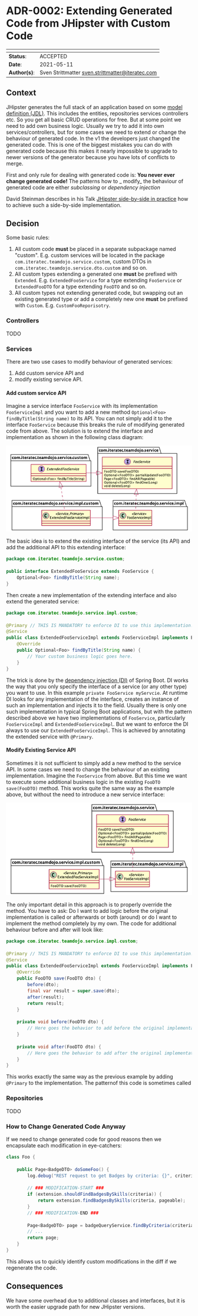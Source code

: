 # ADR-0002: Extending Generated Code from JHipster with Custom Code

| <!-- -->       | <!-- -->                                           |
|----------------|----------------------------------------------------|
| **Status**:    | ACCEPTED                                           |
| **Date**:      | 2021-05-11                                         |
| **Author(s)**: | Sven Strittmatter <sven.strittmatter@iteratec.com> |

## Context

JHipster generates the full stack of an application based on
some [model definition (JDL)](https://www.jhipster.tech/jdl/intro). This includes the entities, repositories services
controllers etc. So you get all basic CRUD operations for free. But at some point we need to add own business logic.
Usually we try to add it into own services/controllers, but for some cases we need to extend or change the behaviour of
generated code. In the v1 the developers just changed the generated code. This is one of the biggest mistakes you can do
with generated code because this makes it nearly impossible to upgrade to newer versions of the generator because you
have lots of conflicts to merge.

First and only rule for dealing with generated code is: **You never ever change generated code!** The patterns how to _
modify_ the behaviour of generated code are either _subclassing_ or _dependency injection_

David Steinman describes in his Talk [JHipster side-by-side in practice](https://youtu.be/Gg5CYoBdpVo) how to achieve
such a side-by-side implementation.

## Decision

Some basic rules:

1. All custom code **must** be placed in a separate subpackage named "custom". E.g. custom services will be located in
   the package `com.iteratec.teamdojo.service.custom`, custom DTOs in `com.iteratec.teamdojo.service.dto.custom` and so
   on.
2. All custom types extending a generated one **must** be prefixed with `Extended`. E.g. `ExtendedFooService` for a type
   extending `FooService` or `ExtendedFooDTO` for a type extending `FooDTO` and so on.
3. All custom types not extending generated code, but swapping out an existing generated type or add a completely new
   one **must** be prefixed with `Custom`. E.g. `CustomFooReporisotry`.

### Controllers

TODO

### Services

There are two use cases to modify behaviour of generated services:

1. Add custom service API and
2. modify existing service API.

#### Add custom service API

Imagine a service interface `FooService` with its implementation `FooServiceImpl` and you want to add a new
method `Optional<Foo> findByTitle(String name)` to its API. You can not simply add it to the interface `FooService`
because this breaks the rule of modifying generated code from above. The solution is to extend the interface and
implementation as shown in the following class diagram:

![Extending the service Foo with new API](adr_0001/add_custom_service_api.png)

The basic idea is to extend the existing interface of the service (its API) and add the additional API to this extending
interface:

```java
package com.iteratec.teamdojo.service.custom;

public interface ExtendedFooService extends FooService {
    Optional<Foo> findByTitle(String name);
}
```

Then create a new implementation of the extending interface and also extend the generated service:

```java
package com.iteratec.teamdojo.service.impl.custom;

@Primary // THIS IS MANDATORY to enforce DI to use this implementation!
@Service
public class ExtendedFooServiceImpl extends FooServiceImpl implements ExtendedFooService {
    @Override
    public Optional<Foo> findByTitle(String name) {
        // Your custom business logic goes here.
    }
}  
```

The trick is done by the [dependency injection (DI)](https://en.wikipedia.org/wiki/Dependency_injection) of Spring Boot.
DI works the way that you only specify the interface of a service (or any other type) you want to use. In this example
`private FooService myServcie`. At runtime DI looks for any implementation of the interface, creates an instance of such
an implementation and injects it to the field. Usually there is only one such implementation in typical Spring Boot
applications, but with the pattern described above we have two implementations of `FooService`,
particularly `FooServiceImpl` and `ExtendedFooServiceImpl`. But we want to enforce the DI always to use
our `ExtendedFooServiceImpl`. This is achieved by annotating the extended service with `@Primary`.

#### Modify Existing Service API

Sometimes it is not sufficient to simply add a new method to the service API. In some cases we need to change the
behaviour of an existing implementation. Imagine the `FooService` from above. But this time we want to execute some
additional business logic in the existing `FooDTO save(FooDTO)` method. This works quite the same way as the example
above, but without the need to introduce a new service interface:

![Modify the save method of service Foo](adr_0001/modify_existing_service_api.png)

The only important detail in this approach is to properly override the method. You have to ask: Do I want to add logic
before the original implementation is called or afterwards or both (around) or do I want to implement the method
completely by my own. The code for additional behaviour before and after will look like:

```java
package com.iteratec.teamdojo.service.impl.custom;

@Primary // THIS IS MANDATORY to enforce DI to use this implementation!
@Service
public class ExtendedFooServiceImpl extends FooServiceImpl implements FooService {
    @Override
    public FooDTO save(FooDTO dto) {
        before(dto);
        final var result = super.save(dto);
        after(result);
        return result;
    }

    private void before(FooDTO dto) {
        // Here goes the behavior to add before the original implementation.
    }

    private void after(FooDTO dto) {
        // Here goes the behavior to add after the original implementation.
    }
}
```

This works exactly the same way as the previous example by adding `@Primary` to the implementation. The patternof this
code is sometimes called

### Repositories

TODO

### How to Change Generated Code Anyway

If we need to change generated code for good reasons then we encapsulate each modification in eye-catchers:

```java
class Foo {

    public Page<BadgeDTO> doSomeFoo() {
        log.debug("REST request to get Badges by criteria: {}", criteria);

        // ### MODIFICATION-START ###
        if (extension.shouldFindBadgesBySkills(criteria)) {
            return extension.findBadgesBySkills(criteria, pageable);
        }
        // ### MODIFICATION-END ###

        Page<BadgeDTO> page = badgeQueryService.findByCriteria(criteria, pageable);
        // ...
        return page;
    }
}
```

This allows us to quickly identify custom modifications in the diff if we regenerate the code.

## Consequences

We have some overhead due to additional classes and interfaces, but it is worth the easier upgrade path for new JHipster
versions.
